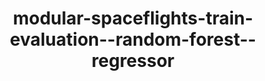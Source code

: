 ---
schema: default
title: modular-spaceflights-train-evaluation--random-forest--regressor
organization: ResponsibleAIML
notes: type = kedro_datasets.pickle.pickle_dataset.PickleDataset
resources:
  - name: modular-spaceflights-train-evaluation--random-forest--regressor
    url: 'https://github.com/ResponsibleAIML/django-kedro/tree/main/kedro-projects/demo-project-kedro/data/06_models/random_forest.pkl/2023-10-31T18.00.52.344Z/random_forest.pkl'
    format: pkl
category:
  - 06-models
maintainer: 
maintainer_email: 
project:
  - modular-spaceflights
preview: |
  
---